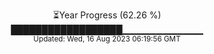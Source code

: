 <p align="center">
⏳Year Progress (62.26 %) <br>
██████████████████▁▁▁▁▁▁▁▁▁▁▁▁ <br>
<sub>Updated: Wed, 16 Aug 2023 06:19:56 GMT</sub>
</p>

